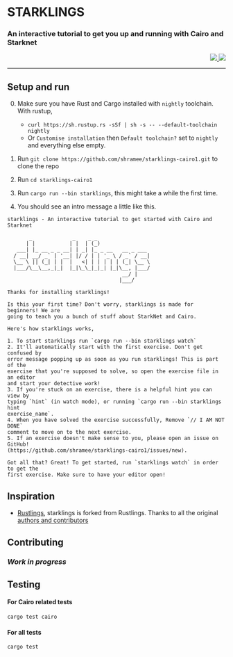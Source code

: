 # STARKLINGS

### An interactive tutorial to get you up and running with Cairo and Starknet

<p align="right">
<a href="https://discord.gg/onlydust">
<img src="https://img.shields.io/badge/Discord-6666FF?style=for-the-badge&logo=discord&logoColor=white" />
</a>
<a href="https://twitter.com/intent/follow?screen_name=onlydust_xyz">
<img src="https://img.shields.io/badge/Twitter-1DA1F2?style=for-the-badge&logo=twitter&logoColor=white" />
</a>
</p>

---

## Setup and run

0. Make sure you have Rust and Cargo installed with `nightly` toolchain. With rustup,

   - `curl https://sh.rustup.rs -sSf | sh -s -- --default-toolchain nightly`
   - Or `Customise installation` then `Default toolchain?` set to `nightly` and everything else empty.

1. Run `git clone https://github.com/shramee/starklings-cairo1.git` to clone the repo
2. Run `cd starklings-cairo1`
3. Run `cargo run --bin starklings`, this might take a while the first time.
4. You should see an intro message a little like this.

```
starklings - An interactive tutorial to get started with Cairo and Starknet

       _             _    _ _
      | |           | |  | (_)
   ___| |_ __ _ _ __| | _| |_ _ __   __ _ ___
  / __| __/ _` | '__| |/ / | | '_ \ / _` / __|
  \__ \ || (_| | |  |   <| | | | | | (_| \__ \
  |___/\__\__,_|_|  |_|\_\_|_|_| |_|\__, |___/
                                     __/ |
                                    |___/

Thanks for installing starklings!

Is this your first time? Don't worry, starklings is made for beginners! We are
going to teach you a bunch of stuff about StarkNet and Cairo.

Here's how starklings works,

1. To start starklings run `cargo run --bin starklings watch`
2. It'll automatically start with the first exercise. Don't get confused by
error message popping up as soon as you run starklings! This is part of the
exercise that you're supposed to solve, so open the exercise file in an editor
and start your detective work!
3. If you're stuck on an exercise, there is a helpful hint you can view by
typing `hint` (in watch mode), or running `cargo run --bin starklings hint
exercise_name`.
4. When you have solved the exercise successfully, Remove `// I AM NOT DONE`
comment to move on to the next exercise.
5. If an exercise doesn't make sense to you, please open an issue on GitHub!
(https://github.com/shramee/starklings-cairo1/issues/new).

Got all that? Great! To get started, run `starklings watch` in order to get the
first exercise. Make sure to have your editor open!
```

## Inspiration

- [Rustlings](https://github.com/rust-lang/rustlings), starklings is forked from Rustlings. Thanks to all the original [authors and contributors](https://github.com/rust-lang/rustlings)

## Contributing

### _Work in progress_

## Testing

#### For Cairo related tests

```
cargo test cairo
```

#### For all tests

```
cargo test
```
